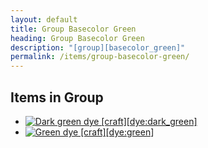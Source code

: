 ```yaml
---
layout: default
title: Group Basecolor Green
heading: Group Basecolor Green
description: "[group][basecolor_green]"
permalink: /items/group-basecolor-green/
---
```



## Items in Group

<ul class="list-items clearfix">
    <li><a href="{{site.baseurl}}/items/dye-dark-green/"><img src="{{site.baseurl}}/assets/img/items/textures/dye_dark_green.png" data-toggle="tooltip" title="Dark green dye [craft][dye:dark_green]"></a></li>
    <li><a href="{{site.baseurl}}/items/dye-green/"><img src="{{site.baseurl}}/assets/img/items/textures/dye_green.png" data-toggle="tooltip" title="Green dye [craft][dye:green]"></a></li>
</ul>
